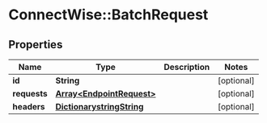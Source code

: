 # ConnectWise::BatchRequest

## Properties
Name | Type | Description | Notes
------------ | ------------- | ------------- | -------------
**id** | **String** |  | [optional] 
**requests** | [**Array&lt;EndpointRequest&gt;**](EndpointRequest.md) |  | [optional] 
**headers** | [**DictionarystringString**](DictionarystringString.md) |  | [optional] 


